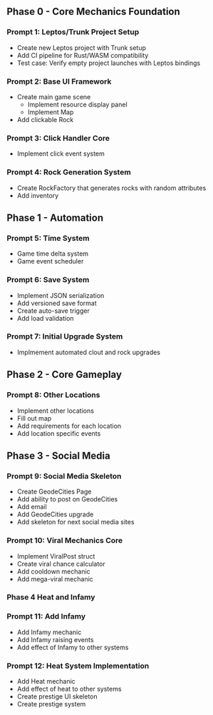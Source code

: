 ## Phase 0 - Core Mechanics Foundation
### Prompt 1: Leptos/Trunk Project Setup
- Create new Leptos project with Trunk setup
- Add CI pipeline for Rust/WASM compatibility
- Test case: Verify empty project launches with Leptos bindings

### Prompt 2: Base UI Framework
- Create main game scene
  - Implement resource display panel
  - Implement Map
- Add clickable Rock

### Prompt 3: Click Handler Core
- Implement click event system

### Prompt 4: Rock Generation System
- Create RockFactory that generates rocks with random attributes
- Add inventory 

## Phase 1 - Automation

### Prompt 5: Time System
- Game time delta system
- Game event scheduler

### Prompt 6: Save System
- Implement JSON serialization
- Add versioned save format
- Create auto-save trigger
- Add load validation

### Prompt 7: Initial Upgrade System
- Implmement automated clout and rock upgrades

## Phase 2 - Core Gameplay

### Prompt 8: Other Locations
  - Implement other locations
  - Fill out map
  - Add requirements for each location
  - Add location specific events

## Phase 3 - Social Media

### Prompt 9: Social Media Skeleton
- Create GeodeCities Page
- Add ability to post on GeodeCities
- Add email
- Add GeodeCities upgrade
- Add skeleton for next social media sites

### Prompt 10: Viral Mechanics Core
- Implement ViralPost struct
- Create viral chance calculator
- Add cooldown mechanic
- Add mega-viral mechanic

### Phase 4 Heat and Infamy

### Prompt 11: Add Infamy 
- Add Infamy mechanic
- Add Infamy raising events
- Add effect of Infamy to other systems

### Prompt 12: Heat System Implementation
- Add Heat mechanic
- Add effect of heat to other systems
- Create prestige UI skeleton
- Create prestige system
